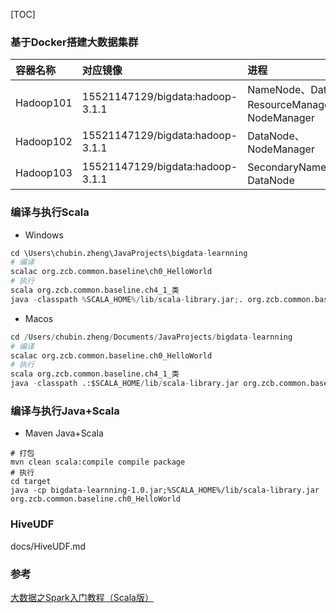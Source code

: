 [TOC]
### 基于Docker搭建大数据集群
| 容器名称            | 对应镜像                                   | 进程                              |
|:-------------------|:-----------------------------------------|:---------------------------------|
| Hadoop101          | 15521147129/bigdata:hadoop-3.1.1         |NameNode、DataNode<br>ResourceManager、NodeManager |
| Hadoop102          | 15521147129/bigdata:hadoop-3.1.1         |DataNode、NodeManager|
| Hadoop103          | 15521147129/bigdata:hadoop-3.1.1         |SecondaryNameNode、DataNode |

### 编译与执行Scala
+ Windows
```python
cd \Users\chubin.zheng\JavaProjects\bigdata-learnning
# 编译
scalac org.zcb.common.baseline\ch0_HelloWorld
# 执行
scala org.zcb.common.baseline.ch4_1_类
java -classpath %SCALA_HOME%/lib/scala-library.jar;. org.zcb.common.baseline.ch0_HelloWorld
```
+ Macos
```python
cd /Users/chubin.zheng/Documents/JavaProjects/bigdata-learnning
# 编译
scalac org.zcb.common.baseline.ch0_HelloWorld
# 执行
scala org.zcb.common.baseline.ch4_1_类
java -classpath .:$SCALA_HOME/lib/scala-library.jar org.zcb.common.baseline.ch0_HelloWorld
```

### 编译与执行Java+Scala
+ Maven Java+Scala
```shell
# 打包
mvn clean scala:compile compile package
# 执行
cd target
java -cp bigdata-learnning-1.0.jar;%SCALA_HOME%/lib/scala-library.jar org.zcb.common.baseline.ch0_HelloWorld
```

### HiveUDF
docs/HiveUDF.md

### 参考
[大数据之Spark入门教程（Scala版）](http://dblab.xmu.edu.cn/blog/spark/)

